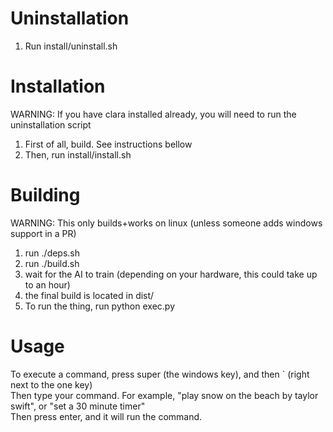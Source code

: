# Uninstallation 
1. Run install/uninstall.sh

# Installation
WARNING: If you have clara installed already, you will need to run the uninstallation script
1. First of all, build. See instructions bellow   
2. Then, run install/install.sh    


# Building 
WARNING: This only builds+works on linux (unless someone adds windows support in a PR)    
1. run ./deps.sh
2. run ./build.sh 
3. wait for the AI to train (depending on your hardware, this could take up to an hour)
4. the final build is located in dist/
5. To run the thing, run python exec.py

# Usage 
To execute a command, press super (the windows key), and then ` (right next to the one key)        
Then type your command. For example, "play snow on the beach by taylor swift", or "set a 30 minute timer"     
Then press enter, and it will run the command.    